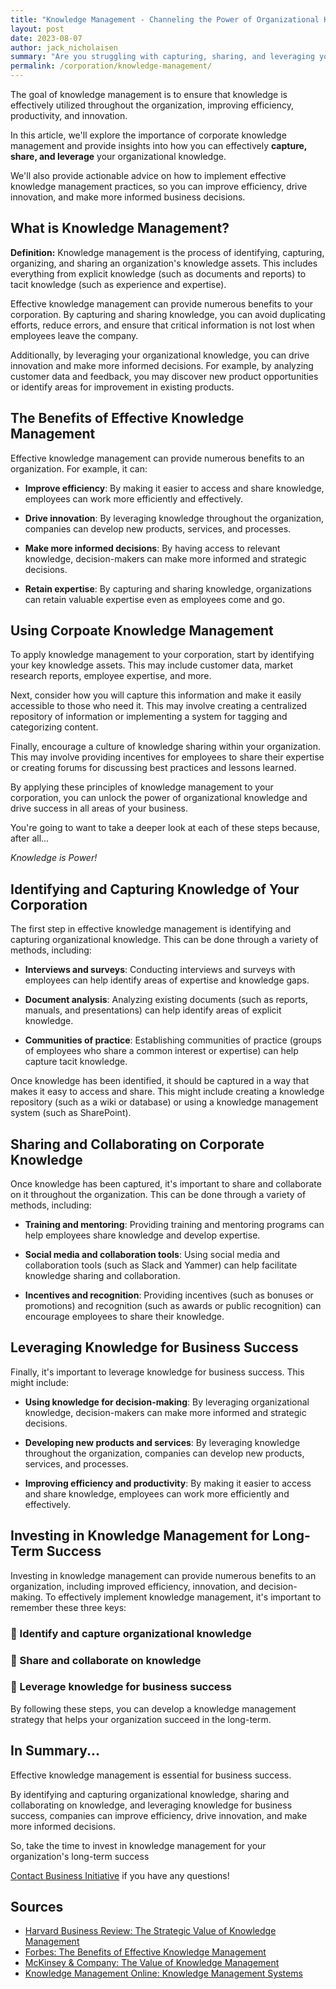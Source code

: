```yaml
---
title: "Knowledge Management - Channeling the Power of Organizational Knowledge in Your Corporation"
layout: post
date: 2023-08-07
author: jack_nicholaisen
summary: "Are you struggling with capturing, sharing, and leveraging your organization's knowledge? If so, you're not alone. Many companies struggle to effectively manage their knowledge, which can lead to inefficiencies, missed opportunities, and even failure."
permalink: /corporation/knowledge-management/
---
```


The goal of knowledge management is to ensure that knowledge is effectively utilized throughout the organization, improving efficiency, productivity, and innovation.

In this article, we'll explore the importance of corporate knowledge management and provide insights into how you can effectively **capture, share, and leverage** your organizational knowledge. 

We'll also provide actionable advice on how to implement effective knowledge management practices, so you can improve efficiency, drive innovation, and make more informed business decisions.

## What is Knowledge Management?

**Definition:** Knowledge management is the process of identifying, capturing, organizing, and sharing an organization's knowledge assets. This includes everything from explicit knowledge (such as documents and reports) to tacit knowledge (such as experience and expertise).

Effective knowledge management can provide numerous benefits to your corporation. By capturing and sharing knowledge, you can avoid duplicating efforts, reduce errors, and ensure that critical information is not lost when employees leave the company.

Additionally, by leveraging your organizational knowledge, you can drive innovation and make more informed decisions. For example, by analyzing customer data and feedback, you may discover new product opportunities or identify areas for improvement in existing products.

## The Benefits of Effective Knowledge Management

Effective knowledge management can provide numerous benefits to an organization. For example, it can:

-   **Improve efficiency**: By making it easier to access and share knowledge, employees can work more efficiently and effectively.

-   **Drive innovation**: By leveraging knowledge throughout the organization, companies can develop new products, services, and processes.

-   **Make more informed decisions**: By having access to relevant knowledge, decision-makers can make more informed and strategic decisions.

-   **Retain expertise**: By capturing and sharing knowledge, organizations can retain valuable expertise even as employees come and go.

## Using Corpoate Knowledge Management

To apply knowledge management to your corporation, start by identifying your key knowledge assets. This may include customer data, market research reports, employee expertise, and more.

Next, consider how you will capture this information and make it easily accessible to those who need it. This may involve creating a centralized repository of information or implementing a system for tagging and categorizing content.

Finally, encourage a culture of knowledge sharing within your organization. This may involve providing incentives for employees to share their expertise or creating forums for discussing best practices and lessons learned.

By applying these principles of knowledge management to your corporation, you can unlock the power of organizational knowledge and drive success in all areas of your business.

You're going to want to take a deeper look at each of these steps because, after all...

*Knowledge is Power!*

## Identifying and Capturing Knowledge of Your Corporation

The first step in effective knowledge management is identifying and capturing organizational knowledge. This can be done through a variety of methods, including:

-   **Interviews and surveys**: Conducting interviews and surveys with employees can help identify areas of expertise and knowledge gaps.

-   **Document analysis**: Analyzing existing documents (such as reports, manuals, and presentations) can help identify areas of explicit knowledge.

-   **Communities of practice**: Establishing communities of practice (groups of employees who share a common interest or expertise) can help capture tacit knowledge.

Once knowledge has been identified, it should be captured in a way that makes it easy to access and share. This might include creating a knowledge repository (such as a wiki or database) or using a knowledge management system (such as SharePoint).

## Sharing and Collaborating on Corporate Knowledge

Once knowledge has been captured, it's important to share and collaborate on it throughout the organization. This can be done through a variety of methods, including:

-   **Training and mentoring**: Providing training and mentoring programs can help employees share knowledge and develop expertise.

-   **Social media and collaboration tools**: Using social media and collaboration tools (such as Slack and Yammer) can help facilitate knowledge sharing and collaboration.

-   **Incentives and recognition**: Providing incentives (such as bonuses or promotions) and recognition (such as awards or public recognition) can encourage employees to share their knowledge.

## Leveraging Knowledge for Business Success

Finally, it's important to leverage knowledge for business success. This might include:

-   **Using knowledge for decision-making**: By leveraging organizational knowledge, decision-makers can make more informed and strategic decisions.

-   **Developing new products and services**: By leveraging knowledge throughout the organization, companies can develop new products, services, and processes.

-   **Improving efficiency and productivity**: By making it easier to access and share knowledge, employees can work more efficiently and effectively.

## Investing in Knowledge Management for Long-Term Success

Investing in knowledge management can provide numerous benefits to an organization, including improved efficiency, innovation, and decision-making. To effectively implement knowledge management, it's important to remember these three keys:

### 🔑 Identify and capture organizational knowledge

### 🔑 Share and collaborate on knowledge

### 🔑 Leverage knowledge for business success

By following these steps, you can develop a knowledge management strategy that helps your organization succeed in the long-term.

## In Summary...

Effective knowledge management is essential for business success.

By identifying and capturing organizational knowledge, sharing and collaborating on knowledge, and leveraging knowledge for business success, companies can improve efficiency, drive innovation, and make more informed decisions.

So, take the time to invest in knowledge management for your organization's long-term success

[Contact Business Initiative](https://www.businessinitiative.org/contact/) if you have any questions!

<script async data-uid="0625212ce2" src="https://adept-hustler-4565.ck.page/0625212ce2/index.js"></script>

## Sources

-   [Harvard Business Review: The Strategic Value of Knowledge Management](https://hbr.org/2016/04/the-strategic-value-of-knowledge-management)
-   [Forbes: The Benefits of Effective Knowledge Management](https://www.forbes.com/sites/forbestechcouncil/2020/02/04/the-benefits-of-effective-knowledge-management/?sh=7babc7d96f3c)
-   [McKinsey & Company: The Value of Knowledge Management](https://www.mckinsey.com/business-functions/organization/our-insights/the-value-of-knowledge-management#)
-   [Knowledge Management Online: Knowledge Management Systems](https://www.knowledge-management-online.com/knowledge-management-systems/)
